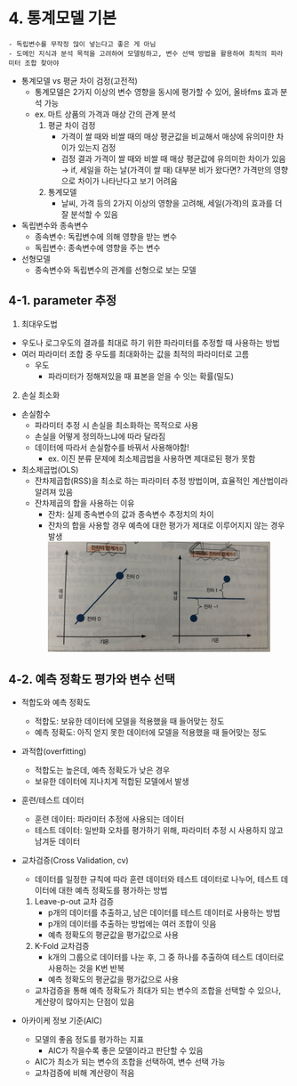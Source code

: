 # 4. 통계모델 기본
```
- 독립변수를 무작정 많이 넣는다고 좋은 게 아님
- 도메인 지식과 분석 목적을 고려하여 모델링하고, 변수 선택 방법을 활용하여 최적의 파라미터 조합 찾아야
```
- 통계모델 vs 평균 차이 검정(고전적)
	- 통계모델은 2가지 이상의 변수 영향을 동시에 평가할 수 있어, 올바fms 효과 분석 가능
	- ex. 마트 상품의 가격과 매상 간의 관계 분석
		1. 평균 차이 검정
			- 가격이 쌀 때와 비쌀 때의 매상 평균값을 비교해서 매상에 유의미한 차이가 있는지 검정
			- 검정 결과 가격이 쌀 때와 비쌀 때 매상 평균값에 유의미한 차이가 있음
			→ if, 세일을 하는 날(가격이 쌀 때) 대부분 비가 왔다면? 가격만의 영향으로 차이가 나타난다고 보기 어려움
		2. 통계모델
			- 날씨, 가격 등의 2가지 이상의 영향을 고려해, 세일(가격)의 효과를 더 잘 분석할 수 있음
- 독립변수와 종속변수
	- 종속변수: 독립변수에 의해 영향을 받는 변수 
	- 독립변수: 종속변수에 영향을 주는 변수
- 선형모델
	- 종속변수와 독립변수의 관계를 선형으로 보는 모델

## 4-1. parameter 추정
1. 최대우도법
- 우도나 로그우도의 결과를 최대로 하기 위한 파라미터를 추정할 때 사용하는 방법
- 여러 파라미터 조합 중 우도를 최대화하는 값을 최적의 파라미터로 고름
	- 우도
		- 파라미터가 정해져있을 때 표본을 얻을 수 잇는 확률(밀도)

2. 손실 최소화
- 손실함수
	- 파라미터 추정 시 손실을 최소화하는 목적으로 사용
	- 손실을 어떻게 정의하느냐에 따라 달라짐
	- 데이터에 따라서 손실함수를 바꿔서 사용해야함!
		- ex. 이진 분류 문제에 최소제곱법을 사용하면 제대로된 평가 못함 
- 최소제곱법(OLS)
	- 잔차제곱합(RSS)을 최소로 하는 파라미터 추정 방법이며, 효율적인 계산법이라 알려져 있음
	- 잔차제곱의 합을 사용하는 이유
		- 잔차: 실제 종속변수의 값과 종속변수 추정치의 차이
		- 잔차의 합을 사용할 경우 예측에 대한 평가가 제대로 이루어지지 않는 경우 발생      
			<img src="./image/residuals.jpg" width="400">

## 4-2. 예측 정확도 평가와 변수 선택
- 적합도와 예측 정확도
	- 적합도: 보유한 데이터에 모델을 적용했을 때 들어맞는 정도
	- 예측 정확도: 아직 얻지 못한 데이터에 모델을 적용했을 때 들어맞는 정도
- 과적합(overfitting)
	- 적합도는 높은데, 예측 정확도가 낮은 경우
	- 보유한 데이터에 지나치게 적합된 모델에서 발생
- 훈련/테스트 데이터
	- 훈련 데이터: 파라미터 추정에 사용되는 데이터
	- 테스트 데이터: 일반화 오차를 평가하기 위해, 파라미터 추정 시 사용하지 않고 남겨둔 데이터
- 교차검증(Cross Validation, cv)
	- 데이터를 일정한 규칙에 따라 훈련 데이터와 테스트 데이터로 나누어, 테스트 데이터에 대한 예측 정확도를 평가하는 방법
	1. Leave-p-out 교차 검증
		- p개의 데이터를 추출하고, 남은 데이터를 테스트 데이터로 사용하는 방법
		- p개의 데이터를 추출하는 방법에는 여러 조합이 잇음
		- 예측 정확도의 평균값을 평가값으로 사용
	2. K-Fold 교차검증
		- k개의 그룹으로 데이터를 나눈 후, 그 중 하나를 추출하여 테스트 데이터로 사용하는 것을 K번 반복
		- 예측 정확도의 평균값을 평가값으로 사용
	- 교차검증을 통해 예측 정확도가 최대가 되는 변수의 조합을 선택할 수 있으나, 계산량이 많아지는 단점이 있음 
 
- 아카이케 정보 기준(AIC)
	- 모델의 좋음 정도를 평가하는 지표
		- AIC가 작을수록 좋은 모델이라고 판단할 수 있음
	- AIC가 최소가 되는 변수의 조합을 선택하여, 변수 선택 가능
	- 교차검증에 비해 계산량이 적음
